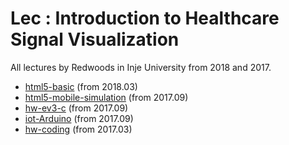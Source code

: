 # Lec : Introduction to Healthcare Signal Visualization

All lectures by Redwoods in Inje University from 2018 and 2017.

- [html5-basic](https://github.com/Redwoods/Lec/tree/master/html5-basicn) (from 2018.03)
- [html5-mobile-simulation](https://github.com/Redwoods/Lec/tree/master/html5-mobile-simulation) (from 2017.09)
- [hw-ev3-c](https://github.com/Redwoods/Lec/tree/master/ev3) (from 2017.09)
- [iot-Arduino](https://github.com/Redwoods/Lec/tree/master/advanced-Arduino-iot) (from 2017.09)
- [hw-coding](https://github.com/Redwoods/hw-coding) (from 2017.03)
